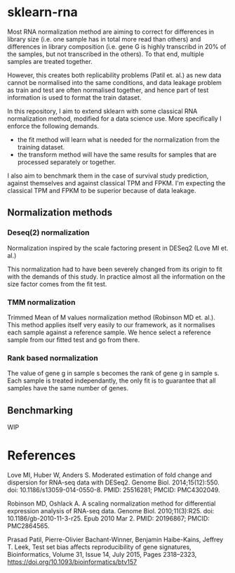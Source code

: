 # sklearn-rna

Most RNA normalization method are aiming to correct for differences in library size (i.e. one sample has in total more read than others) and differences in library composition (i.e. gene G is highly transcribd in 20% of the samples, but not transcribed in the others). To that end, multiple samples are treated together.

However, this creates both replicability problems (Patil et. al.) as new data cannot be normalised into the same conditions, and data leakage problem as train and test are often normalised together, and hence part of test information is used to format the train dataset.

In this repository, I aim to extend sklearn with some classical RNA normalization method, modified for a data science use. More specifically I enforce the following demands.
- the fit method will learn what is needed for the normalization from the training dataset.
- the transform method will have the same results for samples that are processed separately or together.

I also aim to benchmark them in the case of survival study prediction, against themselves and against classical TPM and FPKM. I'm expecting the classical TPM and FPKM to be superior because of data leakage.


## Normalization methods
### Deseq(2) normalization
Normalization inspired by the scale factoring present in DESeq2 (Love MI et. al.)

This normalization had to have been severely changed from its origin to fit with the demands of this study.
In practice almost all the information on the size factor comes from the fit test.

### TMM normalization
Trimmed Mean of M values normalization method (Robinson MD et. al.).
This method applies itself very easily to our framework, as it normalises each sample against a reference sample. We hence select a reference sample from our fitted test and go from there.

### Rank based normalization
The value of gene g in sample s becomes the rank of gene g in sample s.
Each sample is treated independantly, the only fit is to guarantee that all samples have the same number of genes.


## Benchmarking
WIP


# References
Love MI, Huber W, Anders S. Moderated estimation of fold change and dispersion for RNA-seq data with DESeq2. Genome Biol. 2014;15(12):550. doi: 10.1186/s13059-014-0550-8. PMID: 25516281; PMCID: PMC4302049.

Robinson MD, Oshlack A. A scaling normalization method for differential expression analysis of RNA-seq data. Genome Biol. 2010;11(3):R25. doi: 10.1186/gb-2010-11-3-r25. Epub 2010 Mar 2. PMID: 20196867; PMCID: PMC2864565.

Prasad Patil, Pierre-Olivier Bachant-Winner, Benjamin Haibe-Kains, Jeffrey T. Leek, Test set bias affects reproducibility of gene signatures, Bioinformatics, Volume 31, Issue 14, July 2015, Pages 2318–2323, https://doi.org/10.1093/bioinformatics/btv157